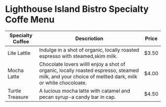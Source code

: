 <!DOCTYPE html>
<html>
    <head>
        <title>test 1</title>
        <link rel="stylesheet" href="test1.css">
    </head>
    <body>
        <strong><h1>Lighthouse Island Bistro Specialty Coffe Menu</h1></strong>
        <table>
            <thead>
                <th>Specialty Coffee</th>
                <th>Descriotion</th>
                <th>Price</th>
            </thead>
            <tbody>
                <tr>
                    <td>Lite Lattle</td>
                    <td>Indulge in a shot of organic, locally roasted espresso with steamed,skim milk.</td>
                    <td>$3.50</td>
                </tr>
                <tr>
                    <td>Mocha Latte</td>
                    <td>Chocolate lovers willll enjoy a shot of organic, locally roasted espresso, steamed milk, and your choice of mellted dark, milk or white chocoloate.</td>
                    <td>$4.00</td>
                </tr>
                <tr>
                    <td>Turtle Treasure</td>
                    <td>A lucious mocha latte with catamel and pecan syrup-a candy bar in cap.</td>
                    <td>$4.50</td>
                </tr>
            </tbody>
        </table>
    </body>
</html>
